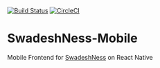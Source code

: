 [![Build Status](https://travis-ci.org/aeternas/SwadeshNess-Mobile.svg?branch=development)](https://travis-ci.org/aeternas/SwadeshNess-Mobile)
[![CircleCI](https://circleci.com/gh/aeternas/SwadeshNess-Mobile/tree/development.svg?style=svg)](https://circleci.com/gh/aeternas/SwadeshNess-Mobile/tree/development)
# SwadeshNess-Mobile
Mobile Frontend for [SwadeshNess](https://github.com/aeternas/SwadeshNess) on React Native
